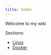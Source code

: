 ```yaml
---
title: Index
---
```


Welcome to my wiki

Sections:
* [Linux](/wiki/linux/index)
* [Docker](/wiki/docker/index)